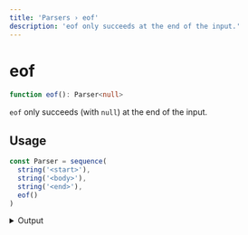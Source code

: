 ```yaml
---
title: 'Parsers › eof'
description: 'eof only succeeds at the end of the input.'
---
```


# eof

```typescript {{ withLineNumbers: false }}
function eof(): Parser<null>
```

`eof` only succeeds (with `null`) at the end of the input.

## Usage

```typescript
const Parser = sequence(
  string('<start>'),
  string('<body>'),
  string('<end>'),
  eof()
)
```

<details>
  <summary>Output</summary>

  ### Success

  ```typescript
  run(Parser).with(`<start><body><end>`)

  {
    kind: 'success',
    state: { text: '<start><body><end>', index: 18 },
    value: [ '<start>', '<body>', '<end>', null ]
  }
  ```

  ### Failure

  ```typescript
  run(Parser).with(`<start><body><end>\n`)

  {
    kind: 'failure',
    state: { text: '<start><body><end>\n', index: 18 },
    expected: 'end of input'
  }
  ```
</details>
